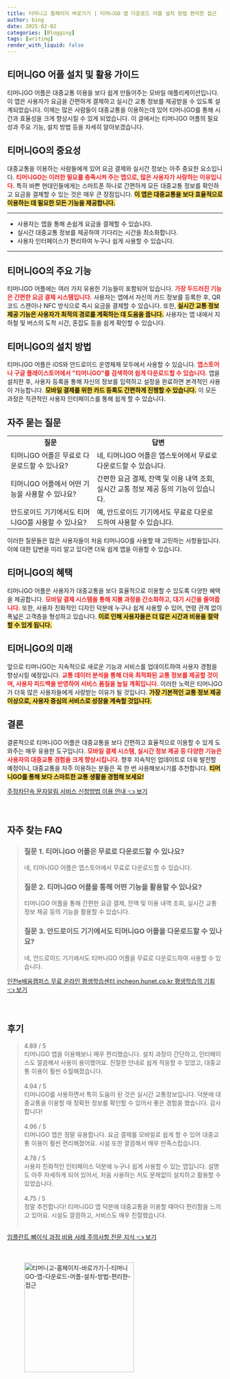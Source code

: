```yaml
---
title: 티머니고 홈페이지 바로가기 | 티머니GO 앱 다운로드 어플 설치 방법 편리한 접근
author: bing
date: 2025-02-02
categories: [Blogging]
tags: [writing]
render_with_liquid: false
---
```



<h2 id='티머니GO_어플_설치_및_활용_가이드'>티머니GO 어플 설치 및 활용 가이드</h2>

<p>티머니GO 어플은 대중교통 이용을 보다 쉽게 만들어주는 모바일 애플리케이션입니다. 이 앱은 사용자가 요금을 간편하게 결제하고 실시간 교통 정보를 제공받을 수 있도록 설계되었습니다. 이제는 많은 사람들이 대중교통을 이용하는데 있어 티머니GO를 통해 시간과 효율성을 크게 향상시킬 수 있게 되었습니다. 이 글에서는 티머니GO 어플의 필요성과 주요 기능, 설치 방법 등을 자세히 알아보겠습니다.</p>

<h2 id='티머니GO의_중요성'>티머니GO의 중요성</h2>

<p>대중교통을 이용하는 사람들에게 있어 요금 결제와 실시간 정보는 아주 중요한 요소입니다. <b><span style="color: #ee2323;">티머니GO는 이러한 필요를 충족시켜 주는 앱으로, 많은 사용자가 사랑하는 이유입니다.</span></b> 특히 바쁜 현대인들에게는 스마트폰 하나로 간편하게 모든 대중교통 정보를 확인하고 요금을 결제할 수 있는 것은 매우 큰 장점입니다. <b><span style="background-color: #ffe066;">이 앱은 대중교통을 보다 효율적으로 이용하는 데 필요한 모든 기능을 제공합니다.</span></b></p>

<hr />

<ul>
    <li>사용자는 앱을 통해 손쉽게 요금을 결제할 수 있습니다.</li>
    <li>실시간 대중교통 정보를 제공하여 기다리는 시간을 최소화합니다.</li>
    <li>사용자 인터페이스가 편리하여 누구나 쉽게 사용할 수 있습니다.</li>
</ul>

<hr />

<h2 id='티머니GO_의_주요_기능'>티머니GO의 주요 기능</h2>

<p>티머니GO 어플에는 여러 가지 유용한 기능들이 포함되어 있습니다. <b><span style="color: #ee2323;">가장 두드러진 기능은 간편한 요금 결제 시스템입니다.</span></b> 사용자는 앱에서 자신의 카드 정보를 등록한 후, QR코드 스캔이나 NFC 방식으로 즉시 요금을 결제할 수 있습니다. 또한, <b><span style="background-color: #ffe066;">실시간 교통 정보 제공 기능은 사용자가 최적의 경로를 계획하는 데 도움을 줍니다.</span></b> 사용자는 앱 내에서 지하철 및 버스의 도착 시간, 혼잡도 등을 쉽게 확인할 수 있습니다.</p>

<h2 id='티머니GO의_설치_방법'>티머니GO의 설치 방법</h2>

<p>티머니GO 어플은 iOS와 안드로이드 운영체제 모두에서 사용할 수 있습니다. <b><span style="color: #ee2323;">앱스토어나 구글 플레이스토어에서 "티머니GO"를 검색하여 쉽게 다운로드할 수 있습니다.</span></b> 앱을 설치한 후, 사용자 등록을 통해 자신의 정보를 입력하고 설정을 완료하면 본격적인 사용이 가능합니다. <b><span style="background-color: #ffe066;">모바일 결제를 위한 카드 등록도 간편하게 진행할 수 있습니다.</span></b> 이 모든 과정은 직관적인 사용자 인터페이스를 통해 쉽게 할 수 있습니다.</p>

<h2 id='자주_묻는_질문'>자주 묻는 질문</h2>

<table>
    <tr>
        <td style="text-align: center; height: 17px;"><b>질문</b></td>
        <td style="text-align: center; height: 17px;"><b>답변</b></td>
    </tr>
    <tr>
        <td>티머니GO 어플은 무료로 다운로드할 수 있나요?</td>
        <td>네, 티머니GO 어플은 앱스토어에서 무료로 다운로드할 수 있습니다.</td>
    </tr>
    <tr>
        <td>티머니GO 어플에서 어떤 기능을 사용할 수 있나요?</td>
        <td>간편한 요금 결제, 잔액 및 이용 내역 조회, 실시간 교통 정보 제공 등의 기능이 있습니다.</td>
    </tr>
    <tr>
        <td>안드로이드 기기에서도 티머니GO를 사용할 수 있나요?</td>
        <td>예, 안드로이드 기기에서도 무료로 다운로드하여 사용할 수 있습니다.</td>
    </tr>
</table>

<p>이러한 질문들은 많은 사용자들이 처음 티머니GO를 사용할 때 고민하는 사항들입니다. 이에 대한 답변을 미리 알고 있다면 더욱 쉽게 앱을 이용할 수 있습니다.</p>

<h2 id='티머니GO의_혜택'>티머니GO의 혜택</h2>

<p>티머니GO 어플은 사용자가 대중교통을 보다 효율적으로 이용할 수 있도록 다양한 혜택을 제공합니다. <b><span style="color: #ee2323;">모바일 결제 시스템을 통해 지불 과정을 간소화하고, 대기 시간을 줄여줍니다.</span></b> 또한, 사용자 친화적인 디자인 덕분에 누구나 쉽게 사용할 수 있어, 연령 관계 없이 폭넓은 고객층을 형성하고 있습니다. <b><span style="background-color: #ffe066;">이로 인해 사용자들은 더 많은 시간과 비용을 절약할 수 있게 됩니다.</span></b></p>

<h2 id='티머니GO의_미래'>티머니GO의 미래</h2>

<p>앞으로 티머니GO는 지속적으로 새로운 기능과 서비스를 업데이트하여 사용자 경험을 향상시킬 예정입니다. <b><span style="color: #ee2323;">교통 데이터 분석을 통해 더욱 최적화된 교통 정보를 제공할 것이며, 사용자 피드백을 반영하여 서비스 품질을 높일 계획입니다.</span></b> 이러한 노력은 티머니GO가 더욱 많은 사용자들에게 사랑받는 이유가 될 것입니다. <b><span style="background-color: #ffe066;">가장 기본적인 교통 정보 제공 이상으로, 사용자 중심의 서비스로 성장을 계속할 것입니다.</span></b></p>

<h2 id='결론'>결론</h2>

<p>결론적으로 티머니GO 어플은 대중교통을 보다 간편하고 효율적으로 이용할 수 있게 도와주는 매우 유용한 도구입니다. <b><span style="color: #ee2323;">모바일 결제 시스템, 실시간 정보 제공 등 다양한 기능은 사용자의 대중교통 경험을 크게 향상시킵니다.</span></b> 향후 지속적인 업데이트로 더욱 발전할 예정이니, 대중교통을 자주 이용하는 분들은 꼭 한 번 사용해보시기를 추천합니다. <b><span style="background-color: #ffe066;">티머니GO를 통해 보다 스마트한 교통 생활을 경험해 보세요!</span></b></p>


<p><a class="click-button" title="주정차단속 문자알림 서비스 신청방법 이용 안내" href="https://afficreate.github.io/posts/%EC%A3%BC%EC%A0%95%EC%B0%A8%EB%8B%A8%EC%86%8D-%EB%AC%B8%EC%9E%90%EC%95%8C%EB%A6%BC-%EC%84%9C%EB%B9%84%EC%8A%A4-%EC%8B%A0%EC%B2%AD%EB%B0%A9%EB%B2%95-%EC%9D%B4%EC%9A%A9-%EC%95%88%EB%82%B4/" rel="dofollow">주정차단속 문자알림 서비스 신청방법 이용 안내 👈 보기</a></p><br>
<h2 id='자주_찾는_FAQ'>자주 찾는 FAQ</h2>
<div itemscope="" itemtype="https://schema.org/FAQPage"> 
<blockquote> 
<div itemscope="" itemprop="mainEntity" itemtype="https://schema.org/Question"> 
<h3 itemprop="name">질문 1. 티머니GO 어플은 무료로 다운로드할 수 있나요?</h3> 
<div itemscope="" itemprop="acceptedAnswer" itemtype="https://schema.org/Answer"> 
<span itemprop="text"> 
<p>네, 티머니GO 어플은 앱스토어에서 무료로 다운로드할 수 있습니다.</p> 
</span> 
</div> 
</div> 
<div itemscope="" itemprop="mainEntity" itemtype="https://schema.org/Question"> 
<h3 itemprop="name">질문 2. 티머니GO 어플을 통해 어떤 기능을 활용할 수 있나요?</h3> 
<div itemscope="" itemprop="acceptedAnswer" itemtype="https://schema.org/Answer"> 
<span itemprop="text"> 
<p>티머니GO 어플을 통해 간편한 요금 결제, 잔액 및 이용 내역 조회, 실시간 교통 정보 제공 등의 기능을 활용할 수 있습니다.</p> 
</span> 
</div> 
</div> 
<div itemscope="" itemprop="mainEntity" itemtype="https://schema.org/Question"> 
<h3 itemprop="name">질문 3. 안드로이드 기기에서도 티머니GO 어플을 다운로드할 수 있나요?</h3> 
<div itemscope="" itemprop="acceptedAnswer" itemtype="https://schema.org/Answer"> 
<span itemprop="text"> 
<p>네, 안드로이드 기기에서도 티머니GO 어플을 무료로 다운로드하여 사용할 수 있습니다.</p> 
</span> 
</div> 
</div> 
</blockquote> 
</div>
<p><a class="click-button" title="인천e배움캠퍼스 무료 온라인 평생학습센터 incheon.hunet.co.kr 평생학습의 기회" href="https://afficreate.github.io/posts/%EC%9D%B8%EC%B2%9Ce%EB%B0%B0%EC%9B%80%EC%BA%A0%ED%8D%BC%EC%8A%A4-%EB%AC%B4%EB%A3%8C-%EC%98%A8%EB%9D%BC%EC%9D%B8-%ED%8F%89%EC%83%9D%ED%95%99%EC%8A%B5%EC%84%BC%ED%84%B0-incheon.hunet.co.kr-%ED%8F%89%EC%83%9D%ED%95%99%EC%8A%B5%EC%9D%98-%EA%B8%B0%ED%9A%8C/" rel="dofollow">인천e배움캠퍼스 무료 온라인 평생학습센터 incheon.hunet.co.kr 평생학습의 기회 👈 보기</a></p><br>
<h2 id='후기'>후기</h2>
<div itemscope itemtype="https://schema.org/Product">
  <blockquote>
  <div itemprop="review" itemscope itemtype="https://schema.org/Review">
      <div itemprop="reviewRating" itemscope itemtype="https://schema.org/Rating"> <span itemprop="ratingValue">4.89</span> / <span itemprop="bestRating">5</span> </div>
      <span itemprop="reviewBody">티머니GO 앱을 이용해보니 매우 편리했습니다. 설치 과정이 간단하고, 인터페이스도 깔끔해서 사용이 용이했어요. 친절한 안내로 쉽게 적응할 수 있었고, 대중교통 이용이 훨씬 수월해졌습니다.</span>
  </div>
  <br>
  <div itemprop="review" itemscope itemtype="https://schema.org/Review">
      <div itemprop="reviewRating" itemscope itemtype="https://schema.org/Rating"> <span itemprop="ratingValue">4.94</span> / <span itemprop="bestRating">5</span> </div>
      <span itemprop="reviewBody">티머니GO를 사용하면서 특히 도움이 된 것은 실시간 교통정보입니다. 덕분에 대중교통을 이용할 때 정확한 정보를 확인할 수 있어서 좋은 경험을 했습니다. 감사합니다!</span>
  </div>
  <br>
  <div itemprop="review" itemscope itemtype="https://schema.org/Review">
      <div itemprop="reviewRating" itemscope itemtype="https://schema.org/Rating"> <span itemprop="ratingValue">4.96</span> / <span itemprop="bestRating">5</span> </div>
      <span itemprop="reviewBody">티머니GO 앱은 정말 유용합니다. 요금 결제를 모바일로 쉽게 할 수 있어 대중교통 이용이 훨씬 편리해졌어요. 시설 또한 깔끔해서 매우 만족스럽습니다.</span>
  </div>
  <br>
  <div itemprop="review" itemscope itemtype="https://schema.org/Review">
      <div itemprop="reviewRating" itemscope itemtype="https://schema.org/Rating"> <span itemprop="ratingValue">4.78</span> / <span itemprop="bestRating">5</span> </div>
      <span itemprop="reviewBody">사용자 친화적인 인터페이스 덕분에 누구나 쉽게 사용할 수 있는 앱입니다. 설명도 아주 자세하게 되어 있어서, 처음 사용하는 저도 문제없이 설치하고 활용할 수 있었습니다.</span>
  </div>
  <br>
  <div itemprop="review" itemscope itemtype="https://schema.org/Review">
      <div itemprop="reviewRating" itemscope itemtype="https://schema.org/Rating"> <span itemprop="ratingValue">4.75</span> / <span itemprop="bestRating">5</span> </div>
      <span itemprop="reviewBody">정말 추천합니다! 티머니GO 앱 덕분에 대중교통을 이용할 때마다 편리함을 느끼고 있어요. 시설도 깔끔하고, 서비스도 매우 친절했습니다.</span>
  </div>
  <br>
  </blockquote>
</div>
<p><a class="click-button" title="임플란트 뼈이식 과정 비용 사례 주의사항 전문 지식" href="https://afficreate.github.io/posts/%EC%9E%84%ED%94%8C%EB%9E%80%ED%8A%B8-%EB%BC%88%EC%9D%B4%EC%8B%9D-%EA%B3%BC%EC%A0%95-%EB%B9%84%EC%9A%A9-%EC%82%AC%EB%A1%80-%EC%A3%BC%EC%9D%98%EC%82%AC%ED%95%AD-%EC%A0%84%EB%AC%B8-%EC%A7%80%EC%8B%9D/" rel="dofollow">임플란트 뼈이식 과정 비용 사례 주의사항 전문 지식 👈 보기</a></p><br>
<figure class="image"><img src="https://afficreate.github.io/assets/img/thumbnail/티머니고-홈페이지-바로가기-|-티머니GO-앱-다운로드-어플-설치-방법-편리한-접근.webp" alt="티머니고-홈페이지-바로가기-|-티머니GO-앱-다운로드-어플-설치-방법-편리한-접근" width="256" height="256"></figure>